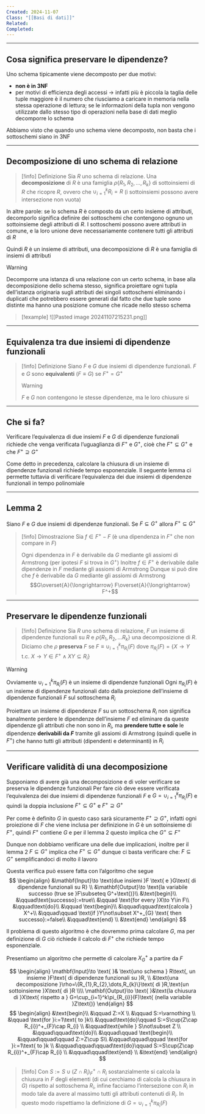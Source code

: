 ```yaml
---
Created: 2024-11-07
Class: "[[Basi di dati]]"
Related: 
Completed:
---
```

---
## Cosa significa preservare le dipendenze?
Uno schema tipicamente viene decomposto per due motivi:
- **non è in 3NF**
- per motivi di efficienza degli accessi → infatti più è piccola la taglia delle tuple maggiore è il numero che riusciamo a caricare in memoria nella stessa operazione di lettura; se le informazioni della tupla non vengono utilizzate dallo stesso tipo di operazioni nella base di dati meglio decomporre lo schema

Abbiamo visto che quando uno schema viene decomposto, non basta che i sottoschemi siano in 3NF

---
## Decomposizione di uno schema di relazione

>[!info] Definizione
>Sia $R$ uno schema di relazione. Una **decomposizione** di $R$ è una famiglia $\rho \{R_{1},R_{2},\dots,R_{k}\}$ di sottoinsiemi di $R$ che ricopre $R$, ovvero che $\cup_{i=1}^k R_{i}=R$ (i sottoinsiemi possono avere intersezione non vuota)

In altre parole: se lo schema $R$ è composto da un certo insieme di attributi, decomporlo significa definire dei sottoschemi che contengono ognuno un sottoinsieme degli attributi di $R$.
I sottoschemi possono avere attributi in comune, e la loro unione deve necessariamente contenere tutti gli attributi di $R$

Quindi $R$ è un insieme di attributi, una decomposizione di $R$ è una famiglia di insiemi di attributi

>[!warning]
>Decomporre una istanza di una relazione con un certo schema, in base alla decomposizione dello schema stesso, significa proiettare ogni tupla dell’istanza originaria sugli attributi dei singoli sottoschemi eliminando i duplicati che potrebbero essere generati dal fatto che due tuple sono distinte ma hanno una posizione comune che ricade nello stesso schema
>
>>[!example]
>>![[Pasted image 20241107215231.png]]

---
## Equivalenza tra due insiemi di dipendenze funzionali

>[!info] Definizione
>Siano $F$ e $G$ due insiemi di dipendenze funzionali. $F$ e $G$ sono **equivalenti** ($F\equiv G$) se $F^+=G^+$
>
>>[!warning]
>>$F$ e $G$ non contengono le stesse dipendenze, ma le loro chiusure si

---
## Che si fa?
Verificare l’equivalenza di due insiemi $F$ e $G$ di dipendenze funzionali richiede che venga verificata l’uguaglianza di $F^+$ e $G^+$, cioè che $F^+\subseteq G^+$ e che $F^+\supseteq G^+$

Come detto in precedenza, calcolare la chiusura di un insieme di dipendenze funzionali richiede tempo esponenziale. Il seguente lemma ci permette tuttavia di verificare l’equivalenza dei due insiemi di dipendenze funzionali in tempo polinomiale

---
## Lemma 2
Siano $F$ e $G$ due insiemi di dipendenze funzionali. Se $F\subseteq G^+$ allora $F^+\subseteq G^+$

>[!info] Dimostrazione
>Sia $f\in F^+ - F$ (è una dipendenza in $F^+$ che non compare in $F$)
>
>Ogni dipendenza in $F$ è derivabile da $G$ mediante gli assiomi di Armstrong (per ipotesi $F$ si trova in $G^+$)
>Inoltre $f\in F^+$ è derivabile dalle dipendenze in $F$ mediante gli assiomi di Armstrong
>Dunque si può dire che $f$ è derivabile da $G$ mediante gli assiomi di Armstrong
>$$G\overset{A}{\longrightarrow} F\overset{A}{\longrightarrow} F^+$$

---
## Preservare le dipendenze funzionali

>[!info] Definizione
>Sia $R$ uno schema di relazione, $F$ un insieme di dipendenze funzionali su $R$ e $\rho \{R_{1},R_{2},\dots R_{k}\}$ una decomposizione di $R$.
>Diciamo che $\rho$ **preserva** $F$ se $F\equiv \cup_{i=1}^k \pi_{R_{i}}(F)$ dove $\pi_{R_{i}}(F)=\{X\to Y \text{ t.c. }X\to Y \in F^+\land XY\subseteq R_{i}\}$

>[!warning]
>Ovviamente $\cup_{i=1}^k \pi_{R_{i}}(F)$ è un insieme di dipendenze funzionali 
>Ogni $\pi_{R_{i}}(F)$ è un insieme di dipendenze funzionali dato dalla proiezione dell’insieme di dipendenze funzionali $F$ sul sottoschema $R_{i}$
>
>Proiettare un insieme di dipendenze $F$ su un sottoschema $R_{i}$ non significa banalmente perdere le dipendenze dell’insieme $F$ ed eliminare da queste dipendenze gli attributi che non sono in $R_{i}$, ma **prendere tutte e sole** le dipendenze **derivabili da $F$** tramite gli assiomi di Armstrong (quindi quelle in $F^+$) che hanno tutti gli attributi (dipendenti e determinanti) in $R_{i}$

---
## Verificare validità di una decomposizione
Supponiamo di avere già una decomposizione e di voler verificare se preserva le dipendenze funzionali
Per fare ciò deve essere verificata l’equivalenza dei due insiemi di dipendenze funzionali $F$ e $G=\cup_{i=1}^k \pi_{R_{i}}(F)$ e quindi la doppia inclusione $F^+\subseteq G^+$ e $F^+\supseteq G^+$

Per come è definito $G$ in questo caso sarà sicuramente $F^+\supseteq G^+$, infatti ogni proiezione di $F$ che viene inclusa per definizione in $G$ è un sottoinsieme di $F^+$, quindi $F^+$ contiene $G$ e per il lemma 2 questo implica che $G^+\subseteq F^+$

Dunque non dobbiamo verificare una delle due implicazioni, inoltre per il lemma 2 $F\subseteq G^+$ implica che $F^+\subseteq G^+$ dunque ci basta verificare che: $F\subseteq G^+$ semplificandoci di molto il lavoro

Questa verifica può essere fatta con l’algoritmo che segue
$$
\begin{align}
&\mathbf{Input}\to \text{due insiemi }F \text{ e }G\text{ di dipendenze funzionali su R} \\
&\mathbf{Output}\to \text{la variabile successo (true se }F\subseteq G^+\text{)}\\
&\text{begin}\\
&\qquad\text{successo}:=true\\
&\qquad \text{for every }X\to Y\in F\\
&\qquad\text{do}\\
&\qquad \text{begin}\\
&\qquad\qquad\text{calcola } X^+\\
&\qquad\qquad \text{if }Y\not\subset X^+_{G} \text{ then successo}:=false\\
&\qquad\text{end} \\
&\text{end}
\end{align}
$$

Il problema di questo algoritmo è che dovremmo prima calcolare $G$, ma per definizione di $G$ ciò richiede il calcolo di $F^+$ che richiede tempo esponenziale.

Presentiamo un algoritmo che permette di calcolare $X^+_{G}$ a partire da $F$

$$
\begin{align}
\mathbf{Input}\to \text{ }& \text{uno schema } R\text{, un insieme }F\text{ di dipendenze funzionali su }R, \\
&\text{una decomposizione }\rho=\{R_{1},R_{2},\dots,R_{k}\}\text{ di }R,\text{un sottoinsieme }X\text{ di }R \\\\
\mathbf{Output}\to \text{ }&\text{la chiusura di }X\text{ rispetto a } G=\cup_{i=1}^k\pi_{R_{i}}(F)\text{ (nella variabile }Z\text{)}
\end{align}
$$
$$
\begin{align}
&\text{begin}\\
&\qquad Z:=X \\
&\qquad S:=\varnothing \\
&\qquad \text{for }i:=1\text{ to }k\\
&\qquad\text{do}\qquad S:=S\cup(Z\cap R_{i})^+_{F}\cap R_{i}  \\
&\qquad\text{while } S\not\subset Z \\
&\qquad\qquad\text{do}\\
&\qquad\qquad \text{begin}\\
&\qquad\qquad\qquad Z:=Z\cup S\\
&\qquad\qquad\qquad \text{for }i:=1\text{ to }k \\
&\qquad\qquad\qquad\text{do}\qquad S:=S\cup(Z\cap R_{i})^+_{F}\cap R_{i} \\
&\qquad\qquad\text{end} \\
&\text{end}
\end{align}
$$


>[!info]
>Con $S:=S\cup(Z\cap R_{i})^+_{F}\cap R_{i}$ sostanzialmente si calcola la chiusura in $F$ degli elementi (di cui cerchiamo di calcola la chiusura in $G$) rispetto al sottoschema $R_{i}$, infine facciamo l’intersezione con $R_{i}$ in modo tale da avere al massimo tutti gli attributi contenuti di $R_{i}$.
>In questo modo rispettiamo la definizione di $G=\cup_{i=1}^k\pi_{R_{i}}(F)$

